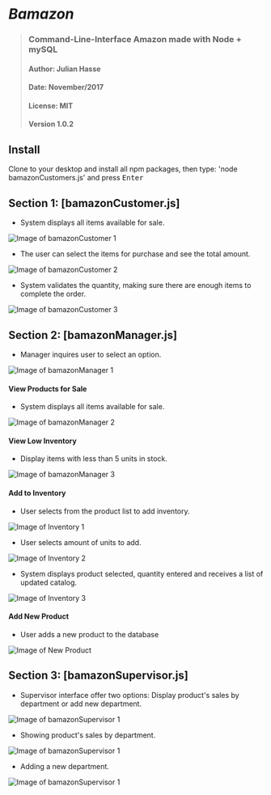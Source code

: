 # *Bamazon* 
>### Command-Line-Interface Amazon made with Node + mySQL
>#### Author: Julian Hasse
>#### Date: November/2017
>#### License: MIT
>#### Version 1.0.2

## Install

Clone to your desktop and install all npm packages, then type: 'node bamazonCustomers.js' and press <kbd>Enter</kbd>

## Section 1: [bamazonCustomer.js]
* System displays all items available for sale.

![Image of bamazonCustomer 1 ](https://github.com/julianhasse/bamazon/blob/master/screen_shots/img001.png)

* The user can select the items for purchase and see the total amount. 

![Image of bamazonCustomer 2](https://github.com/julianhasse/bamazon/blob/master/screen_shots/img002.png)

* System validates the quantity, making sure there are enough items to complete the order. 

![Image of bamazonCustomer 3](https://github.com/julianhasse/bamazon/blob/master/screen_shots/img003.png)


## Section 2: [bamazonManager.js]
* Manager inquires user to select an option. 

![Image of bamazonManager 1](https://github.com/julianhasse/bamazon/blob/master/screen_shots/img004.png)

#### View Products for Sale
* System displays all items available for sale.

![Image of bamazonManager 2](https://github.com/julianhasse/bamazon/blob/master/screen_shots/img005.png)

#### View Low Inventory
* Display items with less than 5 units in stock. 

![Image of bamazonManager 3](https://github.com/julianhasse/bamazon/blob/master/screen_shots/img006.png)

#### Add to Inventory
* User selects from the product list to add inventory. 

![Image of Inventory 1](https://github.com/julianhasse/bamazon/blob/master/screen_shots/img007.png)

* User selects amount of units to add. 

![Image of Inventory 2](https://github.com/julianhasse/bamazon/blob/master/screen_shots/img008.png)

* System displays product selected, quantity entered and receives a list of updated catalog.

![Image of Inventory 3](https://github.com/julianhasse/bamazon/blob/master/screen_shots/img009.png)

#### Add New Product
* User adds a new product to the database

![Image of New Product](https://github.com/julianhasse/bamazon/blob/master/screen_shots/img011.png)

## Section 3: [bamazonSupervisor.js]
* Supervisor interface offer two options: Display product's sales by department or add new department.

![Image of bamazonSupervisor 1](https://github.com/julianhasse/bamazon/blob/master/screen_shots/img012.png)

* Showing product's sales by department.

![Image of bamazonSupervisor 1](https://github.com/julianhasse/bamazon/blob/master/screen_shots/img013.png)

* Adding a new department.

![Image of bamazonSupervisor 1](https://github.com/julianhasse/bamazon/blob/master/screen_shots/img014.png)
